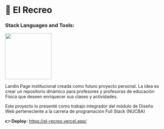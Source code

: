 <h1 align="start"> &#129337; El Recreo</h1> 

<h3 align="start">Stack Languages and Tools:</h3> 
<p align="start">
<img width="150px"  src="https://skillicons.dev/icons?i=html,css,js,bootstrap,ps,perline=10"  />
</p>

<p align="start">Landin Page institucional creada como futuro proyecto personal. La idea es crear un repositorio dinámico para profesores y profesoras de educación Física que deseen enriquecer sus clases y actividades. 

Este proyecto lo presenté como trabajo integrador del módulo de Diseño Web  perteneciente a la carrera de programación Full Stack (NUCBA)
</p> 

<strong align="start">	&#128073; Deploy:</strong> 
 https://el-recreo.vercel.app/
